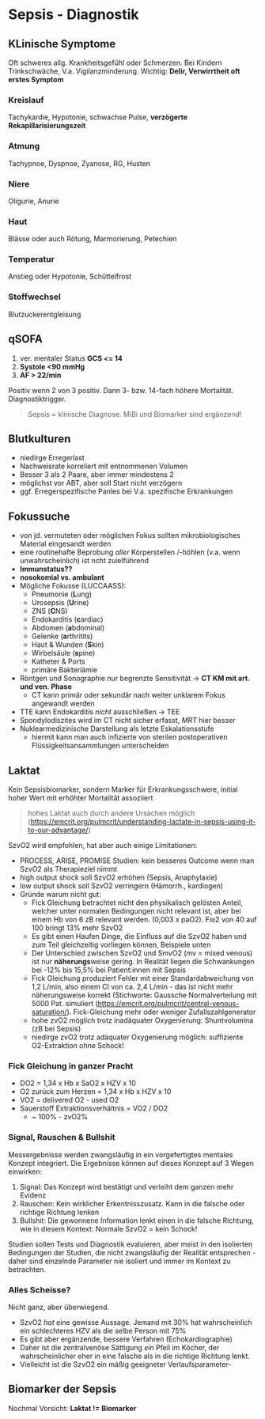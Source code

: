 # Sepsis - Diagnostik

## KLinische Symptome

Oft schweres allg. Krankheitsgefühl oder Schmerzen. Bei Kindern Trinkschwäche, V.a. Vigilanzminderung. Wichtig: **Delir, Verwirrtheit oft erstes Symptom**

### Kreislauf

Tachykardie, Hypotonie, schwachse Pulse, **verzögerte Rekapillarisierungszeit**

### Atmung

Tachypnoe, Dyspnoe, Zyanose, RG, Husten 

### Niere

Oligurie, Anurie 

### Haut 

Blässe oder auch Rötung, Marmorierung, Petechien

### Temperatur 

Anstieg oder Hypotonie, Schüttelfrost

### Stoffwechsel 

Blutzuckerentgleisung

## qSOFA

1. ver. mentaler Status **GCS <= 14**
2. **Systole <90 mmHg**
3. **AF > 22/min**

Positiv wenn 2 von 3 positiv. Dann 3- bzw. 14-fach höhere Mortalität. Diagnostiktrigger.

> Sepsis = klinische Diagnose. MiBi und Biomarker sind ergänzend! 

## Blutkulturen 

- niedirge Erregerlast
- Nachweisrate korreliert mit entnommenen Volumen 
- Besser 3 als 2 Paare, aber immer mindestens 2
- möglichst vor ABT, aber soll Start nicht verzögern 
- ggf. Erregerspezifische Panles bei V.a. spezifische Erkrankungen

## Fokussuche

- von jd. vermuteten oder möglichen Fokus sollten mikrobiologisches Material eingesandt werden
- eine routinehafte Beprobung _aller_ Körperstellen /-höhlen (v.a. wenn unwahrscheinlich) ist ncht zuielführend
- **Immunstatus??** 
- **nosokomial vs. ambulant**
- Mögliche Fokusse (LUCCAASS):
  - Pneumonie (**L**ung)
  - Urosepsis (**U**rine)
  - ZNS (**C**NS)
  - Endokarditis (**c**ardiac)
  - Abdomen (**a**bdominal)
  - Gelenke (**a**rthritits)
  - Haut & Wunden (**S**kin)
  - Wirbelsäule (**s**pine)
  - Katheter & Ports
  - primäre Bakteriämie
- Röntgen und Sonographie nur begrenzte Sensitivität -> **CT KM mit art. und ven. Phase**
  - CT kann primär oder sekundär nach weiter unklarem Fokus angewandt werden 
- TTE kann Endokarditis _nicht_ ausschließen -> TEE
- Spondylodiszites wird im CT nicht sicher erfasst, _MRT_ hier besser
- Nuklearmedizinische Darstellung als letzte Eskalationsstufe
  - hiermit kann man auch infizierte von sterilen postoperativen Flüssigkeitsansammlungen unterscheiden 

## Laktat

Kein Sepsisbiomarker, sondern Marker für Erkrankungsschwere, initial hoher Wert mit erhöhter Mortalität assoziiert

> hohes Laktat auch durch andere Ursachen möglich (https://emcrit.org/pulmcrit/understanding-lactate-in-sepsis-using-it-to-our-advantage/)

SzvO2 wird empfohlen, hat aber auch einige Limitationen:

- PROCESS, ARISE, PROMISE Studien: kein besseres Outcome wenn man SzvO2 als Therapieziel nimmt
- high output shock soll SzvO2 erhöhen (Sepsis, Anaphylaxie)
- low output shock soll SzvO2 verringern (Hämorrh., kardiogen)
- Gründe warum nicht gut:
  - Fick Gleichung betrachtet nicht den physikalisch gelösten Anteil, welcher unter normalen Bedingungen nicht relevant ist, aber bei einem Hb von 6 zB relevant werden. (0,003 x paO2). Fio2 von 40 auf 100 bringt 13% mehr SzvO2
  - Es gibt einen Haufen Dinge, die Einfluss auf die SzvO2 haben und zum Teil gleichzeitig vorliegen können, Beispiele unten
  - Der Unterschied zwischen SzvO2 und SmvO2 (mv = mixed venous) ist nur **näherungs**weise gering. In Realität liegen die Schwankungen bei -12% bis 15,5% bei Patient:innen mit Sepsis
  - Fick Gleichung produziert Fehler mit einer Standardabweichung von 1,2 L/min, also einem CI von ca. 2,4 L/min - das ist nicht mehr näherungsweise korrekt (Stichworte: Gaussche Normalverteilung mit 5000 Pat. simuliert (https://emcrit.org/pulmcrit/central-venous-saturation/). Fick-Gleichung mehr oder weniger Zufallszahlgenerator
  - hohe zvO2 möglich trotz inadäquater Oxygenierung: Shuntvolumina (zB bei Sepsis)
  - niedirge zvO2 trotz adäquater Oxygenierung möglich: suffiziente O2-Extraktion ohne Schock!

### Fick Gleichung in ganzer Pracht

- DO2 = 1,34 x Hb x SaO2 x HZV x 10
- O2 zurück zum Herzen = 1,34 x Hb x HZV x 10 
- VO2 = delivered O2 - used O2
- Sauerstoff Extraktionsverhältnis = VO2 / DO2 
  - ~ 100% - zvO2%

### Signal, Rauschen & Bullshit

Messergebnisse werden zwangsläufig in ein vorgefertigtes mentales Konzept integriert. Die Ergebnisse können auf dieses Konzept auf 3 Wegen einwirken:

1. Signal: Das Konzept wird bestätigt und verleiht dem ganzen mehr Evidenz
2. Rauschen: Kein wirklicher Erkentnisszusatz. Kann in die falsche oder richtige Richtung lenken
3. Bullshit: Die gewonnene Information lenkt einen in die falsche Richtung, wie in diesem Kontext: Normale SzvO2 = kein Schock!

Studien sollen Tests und Diagnostik evaluieren, aber meist in den isolierten Bedingungen der Studien, die nicht zwangsläufig der Realität entsprechen - daher sind einzelnde Parameter nie isoliert und immer im Kontext zu betrachten.

### Alles Scheisse?

Nicht ganz, aber überwiegend.

- SzvO2 _hat_ eine gewisse Aussage. Jemand mit 30% hat wahrscheinlich ein schlechteres HZV als die selbe Person mit 75%
- Es gibt aber ergänzende, bessere Verfahren (Echokardiographie)
- Daher ist die zentralvenöse Sättigung _ein_ Pfeil im Köcher, der wahrscheinlicher eher in eine falsche als in die richtige Richtung lenkt.
- Vielleicht ist die SzvO2 ein mäßig geeigneter Verlaufsparameter-


## Biomarker der Sepsis

Nochmal Vorsicht: **Laktat != Biomarker**

